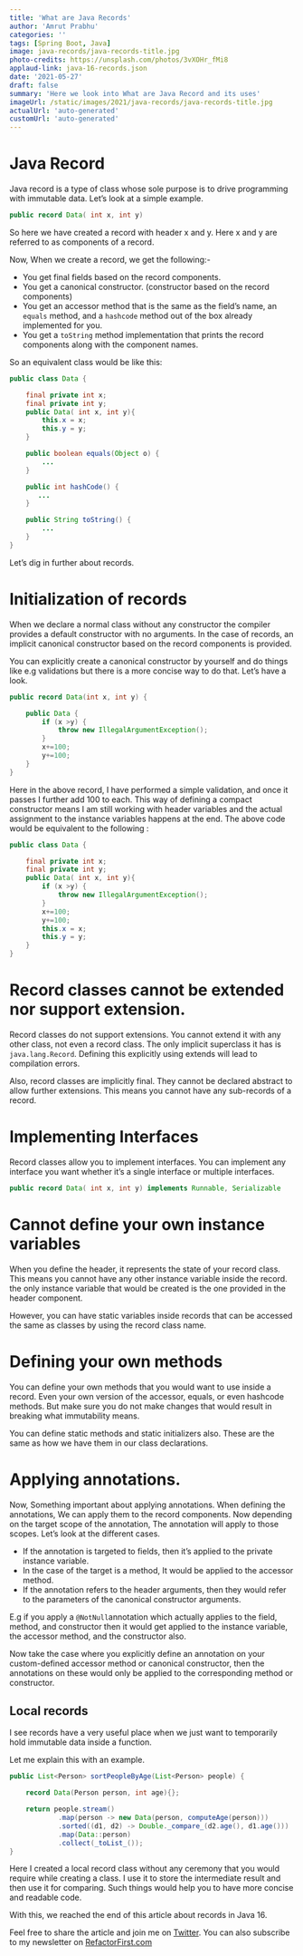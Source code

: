 ```yaml
---
title: 'What are Java Records'
author: 'Amrut Prabhu'
categories: ''
tags: [Spring Boot, Java]
image: java-records/java-records-title.jpg
photo-credits: https://unsplash.com/photos/3vXOHr_fMi8
applaud-link: java-16-records.json
date: '2021-05-27'
draft: false
summary: 'Here we look into What are Java Record and its uses'
imageUrl: /static/images/2021/java-records/java-records-title.jpg
actualUrl: 'auto-generated'
customUrl: 'auto-generated'
---
```


# Java Record

Java record is a type of class whose sole purpose is to drive programming with immutable data. Let’s look at a simple example.

```java
public record Data( int x, int y)
```

So here we have created a record with header x and y. Here x and y are referred to as components of a record.

Now, When we create a record, we get the following:-

- You get final fields based on the record components.
- You get a canonical constructor. (constructor based on the record components)
- You get an accessor method that is the same as the field’s name, an `equals` method, and a `hashcode` method out of the box already implemented for you.
- You get a `toString` method implementation that prints the record components along with the component names.

So an equivalent class would be like this:

<AdsFlows id="adflow1" slot="8168941152" />

```java
public class Data {

    final private int x;
    final private int y;
    public Data( int x, int y){
        this.x = x;
        this.y = y;
    }

    public boolean equals(Object o) {
        ...
    }

    public int hashCode() {
       ...
    }

    public String toString() {
        ...
    }
}
```

Let’s dig in further about records.

# Initialization of records

When we declare a normal class without any constructor the compiler provides a default constructor with no arguments. In the case of records, an implicit canonical constructor based on the record components is provided.

You can explicitly create a canonical constructor by yourself and do things like e.g validations but there is a more concise way to do that. Let’s have a look.

```java
public record Data(int x, int y) {

    public Data {
        if (x >y) {
            throw new IllegalArgumentException();
        }
        x+=100;
        y+=100;
    }
}
```

Here in the above record, I have performed a simple validation, and once it passes I further add 100 to each. This way of defining a compact constructor means I am still working with header variables and the actual assignment to the instance variables happens at the end. The above code would be equivalent to the following :

```java
public class Data {

    final private int x;
    final private int y;
    public Data( int x, int y){
        if (x >y) {
            throw new IllegalArgumentException();
        }
        x+=100;
        y+=100;
        this.x = x;
        this.y = y;
    }
}
```

<AdsFlows id="adflow2" slot="2393870295" />

# Record classes cannot be extended nor support extension.

Record classes do not support extensions. You cannot extend it with any other class, not even a record class. The only implicit superclass it has is `java.lang.Record`. Defining this explicitly using extends will lead to compilation errors.

Also, record classes are implicitly final. They cannot be declared abstract to allow further extensions. This means you cannot have any sub-records of a record.

# Implementing Interfaces

Record classes allow you to implement interfaces. You can implement any interface you want whether it’s a single interface or multiple interfaces.

```java
public record Data( int x, int y) implements Runnable, Serializable
```

# Cannot define your own instance variables

When you define the header, it represents the state of your record class. This means you cannot have any other instance variable inside the record. the only instance variable that would be created is the one provided in the header component.

However, you can have static variables inside records that can be accessed the same as classes by using the record class name.

# Defining your own methods

You can define your own methods that you would want to use inside a record. Even your own version of the accessor, equals, or even hashcode methods. But make sure you do not make changes that would result in breaking what immutability means.

You can define static methods and static initializers also. These are the same as how we have them in our class declarations.

# Applying annotations.

Now, Something important about applying annotations. When defining the annotations, We can apply them to the record components. Now depending on the target scope of the annotation, The annotation will apply to those scopes. Let’s look at the different cases.

- If the annotation is targeted to fields, then it’s applied to the private instance variable.
- In the case of the target is a method, It would be applied to the accessor method.
- If the annotation refers to the header arguments, then they would refer to the parameters of the canonical constructor arguments.

E.g if you apply a `@NotNull`annotation which actually applies to the field, method, and constructor then it would get applied to the instance variable, the accessor method, and the constructor also.

Now take the case where you explicitly define an annotation on your custom-defined accessor method or canonical constructor, then the annotations on these would only be applied to the corresponding method or constructor.

<AdsFlows id="adflow3" slot="1404222257" />

## Local records

I see records have a very useful place when we just want to temporarily hold immutable data inside a function.

Let me explain this with an example.

```java
public List<Person> sortPeopleByAge(List<Person> people) {

    record Data(Person person, int age){};

    return people.stream()
            .map(person -> new Data(person, computeAge(person)))
            .sorted((d1, d2) -> Double._compare_(d2.age(), d1.age()))
            .map(Data::person)
            .collect(_toList_());
}
```

Here I created a local record class without any ceremony that you would require while creating a class. I use it to store the intermediate result and then use it for comparing. Such things would help you to have more concise and readable code.

With this, we reached the end of this article about records in Java 16.

Feel free to share the article and join me on [Twitter](https://twitter.com/amrutprabhu42). You can also subscribe to my newsletter on [RefactorFirst.com](https://refactorfirst.com/)

